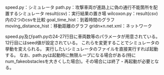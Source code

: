 speed.py：シミュレータ
path.py：攻撃車両が進路上に偽の通行不能箇所を配置するシミュレータ
result(csv)：実行結果の置き場
wilcoxon.py：result(csv)内の2つのcsvを比較
goal_time_hist：到着時間のグラフ
moving_distance_hist：移動距離のグラフ
gridn×n.net.xml：ネットワーク

speed.py及びpath.pyの24-27行目に車両数等のパラメータが用意されている。12行目にはseed値が設定されている。
これらを変更することでシミュレータの挙動を変えられる。
実行したいシミュレータのファイルを直接実行すれば起動する。
なお、path.pyは起動時に無限ループになる場合がある(特にnum_fakeobstaclesを大きくした場合)。その場合には終了・再起動が必要となる。